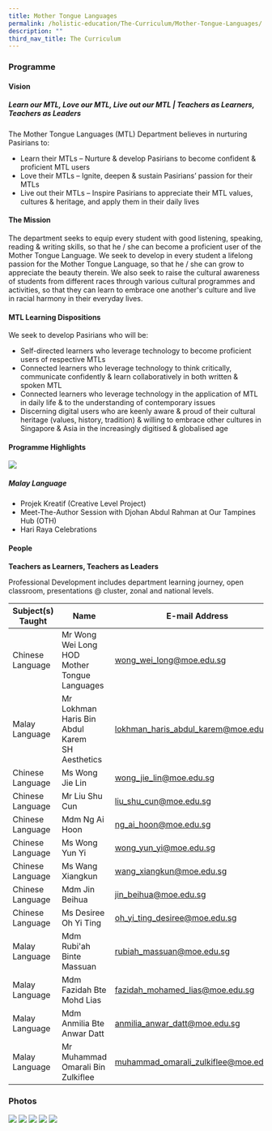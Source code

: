 ```yaml
---
title: Mother Tongue Languages
permalink: /holistic-education/The-Curriculum/Mother-Tongue-Languages/
description: ""
third_nav_title: The Curriculum
---
```

### Programme

#### Vision

##### **Learn our MTL, Love our MTL, Live out our MTL | Teachers as Learners, Teachers as Leaders**

The Mother Tongue Languages (MTL) Department believes in nurturing Pasirians to:  

* Learn their MTLs – Nurture &amp; develop Pasirians to become confident &amp; proficient MTL users
* Love their MTLs – Ignite, deepen &amp; sustain Pasirians’ passion for their MTLs
* Live out their MTLs – Inspire Pasirians to appreciate their MTL values, cultures &amp; heritage, and apply them in their daily lives

#### The Mission

The department seeks to equip every student with good listening, speaking, reading &amp; writing skills, so that he / she can become a proficient user of the Mother Tongue Language. We seek to develop in every student a lifelong passion for the Mother Tongue Language, so that he / she can grow to appreciate the beauty therein. We also seek to raise the cultural awareness of students from different races through various cultural programmes and activities, so that they can learn to embrace one another's culture and live in racial harmony in their everyday lives.

#### MTL Learning Dispositions

We seek to develop Pasirians who will be:

* Self-directed learners who leverage technology to become proficient users of respective MTLs
* Connected learners who leverage technology to think critically, communicate confidently &amp; learn collaboratively in both written &amp; spoken MTL
* Connected learners who leverage technology in the application of MTL in daily life &amp; to the understanding of contemporary issues&nbsp;  
* Discerning digital users who are keenly aware &amp; proud of their cultural heritage (values, history, tradition) &amp; willing to embrace other cultures in Singapore &amp; Asia in the increasingly digitised &amp; globalised age

#### Programme Highlights

 ![](/images/mothertongueprog.png)
 
##### **Malay Language**
 
* Projek Kreatif (Creative Level Project)
* Meet-The-Author Session with Djohan Abdul Rahman at Our Tampines Hub (OTH)
* Hari Raya Celebrations

####  People

**Teachers as Learners, Teachers as Leaders**

Professional Development includes department learning journey, open classroom, presentations @ cluster, zonal and national levels.

|Subject(s) Taught | Name | E-mail Address |
| -------- | -------- | -------- |
|Chinese Language | Mr Wong Wei Long <br> HOD Mother Tongue Languages | [wong_wei_long@moe.edu.sg](mailto:wong_wei_long@moe.edu.sg) |
| Malay Language | Mr Lokhman Haris Bin Abdul Karem <br>SH Aesthetics | [lokhman_haris_abdul_karem@moe.edu.sg](mailto:lokhman_haris_abdul_karem@moe.edu.sg) |
| Chinese Language | Ms Wong Jie Lin | [wong_jie_lin@moe.edu.sg](mailto:wong_jie_lin@moe.edu.sg) |
| Chinese Language | Mr Liu Shu Cun | [liu_shu_cun@moe.edu.sg](mailto:liu_shu_cun@moe.edu.sg) |
| Chinese Language | Mdm Ng Ai Hoon | [ng_ai_hoon@moe.edu.sg](mailto:ng_ai_hoon@moe.edu.sg) |
| Chinese Language | Ms Wong Yun Yi | [wong_yun_yi@moe.edu.sg](mailto:ng_ai_hoon@moe.edu.sg) |
| Chinese Language | Ms Wang Xiangkun | [wang_xiangkun@moe.edu.sg](mailto:wang_xiangkun@moe.edu.sg) |
| Chinese Language | Mdm Jin Beihua | [jin_beihua@moe.edu.sg](mailto:jin_beihua@moe.edu.sg) |
| Chinese Language | Ms Desiree Oh Yi Ting | [oh_yi_ting_desiree@moe.edu.sg](mailto:oh_yi_ting_desiree@moe.edu.sg) |
| Malay Language | Mdm Rubi'ah Binte Massuan | [rubiah_massuan@moe.edu.sg](mailto:rubiah_massuan@moe.edu.sg) |
| Malay Language | Mdm Fazidah Bte Mohd Lias  | [fazidah_mohamed_lias@moe.edu.sg](mailto:fazidah_mohamed_lias@moe.edu.sg) |
| Malay Language | Mdm Anmilia Bte Anwar Datt  | [anmilia_anwar_datt@moe.edu.sg](mailto:anmilia_anwar_datt@moe.edu.sg) |
| Malay Language | Mr Muhammad Omarali Bin Zulkiflee | [muhammad_omarali_zulkiflee@moe.edu.sg](mailto:muhammad_omarali_zulkiflee@moe.edu.sg) |

### Photos

![](/images/Curriculum/Mother%20Tongue%20Language/kongsi%20raya%202023%20collage.jpg)
![](/images/mothertongue2.png)
![](/images/Deepavali.jpeg)
![](/images/Reading%20Programme.jpeg)
![](/images/mother3.png)
